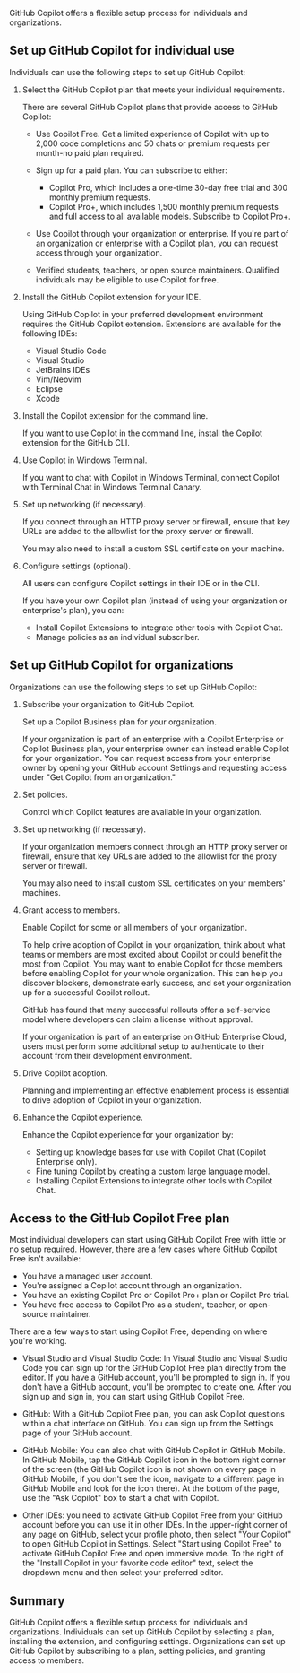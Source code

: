 GitHub Copilot offers a flexible setup process for individuals and organizations.

## Set up GitHub Copilot for individual use

Individuals can use the following steps to set up GitHub Copilot:

1. Select the GitHub Copilot plan that meets your individual requirements.

    There are several GitHub Copilot plans that provide access to GitHub Copilot:

    - Use Copilot Free. Get a limited experience of Copilot with up to 2,000 code completions and 50 chats or premium requests per month-no paid plan required.

    - Sign up for a paid plan. You can subscribe to either:

        - Copilot Pro, which includes a one-time 30-day free trial and 300 monthly premium requests.
        - Copilot Pro+, which includes 1,500 monthly premium requests and full access to all available models. Subscribe to Copilot Pro+.

    - Use Copilot through your organization or enterprise. If you're part of an organization or enterprise with a Copilot plan, you can request access through your organization.

    - Verified students, teachers, or open source maintainers. Qualified individuals may be eligible to use Copilot for free.

1. Install the GitHub Copilot extension for your IDE.

    Using GitHub Copilot in your preferred development environment requires the GitHub Copilot extension. Extensions are available for the following IDEs:

    - Visual Studio Code
    - Visual Studio
    - JetBrains IDEs
    - Vim/Neovim
    - Eclipse
    - Xcode

1. Install the Copilot extension for the command line.

    If you want to use Copilot in the command line, install the Copilot extension for the GitHub CLI.

1. Use Copilot in Windows Terminal.

    If you want to chat with Copilot in Windows Terminal, connect Copilot with Terminal Chat in Windows Terminal Canary.

1. Set up networking (if necessary).

    If you connect through an HTTP proxy server or firewall, ensure that key URLs are added to the allowlist for the proxy server or firewall.

    You may also need to install a custom SSL certificate on your machine.

1. Configure settings (optional).

    All users can configure Copilot settings in their IDE or in the CLI.

    If you have your own Copilot plan (instead of using your organization or enterprise's plan), you can:

    - Install Copilot Extensions to integrate other tools with Copilot Chat.
    - Manage policies as an individual subscriber.

## Set up GitHub Copilot for organizations

Organizations can use the following steps to set up GitHub Copilot:

1. Subscribe your organization to GitHub Copilot.

    Set up a Copilot Business plan for your organization.

    If your organization is part of an enterprise with a Copilot Enterprise or Copilot Business plan, your enterprise owner can instead enable Copilot for your organization. You can request access from your enterprise owner by opening your GitHub account Settings and requesting access under "Get Copilot from an organization."

1. Set policies.

    Control which Copilot features are available in your organization.

1. Set up networking (if necessary).

    If your organization members connect through an HTTP proxy server or firewall, ensure that key URLs are added to the allowlist for the proxy server or firewall.

    You may also need to install custom SSL certificates on your members' machines.

1. Grant access to members.

    Enable Copilot for some or all members of your organization.

    To help drive adoption of Copilot in your organization, think about what teams or members are most excited about Copilot or could benefit the most from Copilot. You may want to enable Copilot for those members before enabling Copilot for your whole organization. This can help you discover blockers, demonstrate early success, and set your organization up for a successful Copilot rollout.

    GitHub has found that many successful rollouts offer a self-service model where developers can claim a license without approval.

    If your organization is part of an enterprise on GitHub Enterprise Cloud, users must perform some additional setup to authenticate to their account from their development environment.

1. Drive Copilot adoption.

    Planning and implementing an effective enablement process is essential to drive adoption of Copilot in your organization.

1. Enhance the Copilot experience.

    Enhance the Copilot experience for your organization by:

    - Setting up knowledge bases for use with Copilot Chat (Copilot Enterprise only).
    - Fine tuning Copilot by creating a custom large language model.
    - Installing Copilot Extensions to integrate other tools with Copilot Chat.

## Access to the GitHub Copilot Free plan

Most individual developers can start using GitHub Copilot Free with little or no setup required. However, there are a few cases where GitHub Copilot Free isn't available:

- You have a managed user account.
- You're assigned a Copilot account through an organization.
- You have an existing Copilot Pro or Copilot Pro+ plan or Copilot Pro trial.
- You have free access to Copilot Pro as a student, teacher, or open-source maintainer.

There are a few ways to start using Copilot Free, depending on where you're working.

- Visual Studio and Visual Studio Code: In Visual Studio and Visual Studio Code you can sign up for the GitHub Copilot Free plan directly from the editor. If you have a GitHub account, you'll be prompted to sign in. If you don't have a GitHub account, you'll be prompted to create one. After you sign up and sign in, you can start using GitHub Copilot Free.

- GitHub: With a GitHub Copilot Free plan, you can ask Copilot questions within a chat interface on GitHub. You can sign up from the Settings page of your GitHub account.

- GitHub Mobile: You can also chat with GitHub Copilot in GitHub Mobile. In GitHub Mobile, tap the GitHub Copilot icon in the bottom right corner of the screen (the GitHub Copilot icon is not shown on every page in GitHub Mobile, if you don't see the icon, navigate to a different page in GitHub Mobile and look for the icon there). At the bottom of the page, use the "Ask Copilot" box to start a chat with Copilot.

- Other IDEs: you need to activate GitHub Copilot Free from your GitHub account before you can use it in other IDEs. In the upper-right corner of any page on GitHub, select your profile photo, then select "Your Copilot" to open GitHub Copilot in Settings. Select "Start using Copilot Free" to activate GitHub Copilot Free and open immersive mode. To the right of the "Install Copilot in your favorite code editor" text, select the dropdown menu and then select your preferred editor.

## Summary

GitHub Copilot offers a flexible setup process for individuals and organizations. Individuals can set up GitHub Copilot by selecting a plan, installing the extension, and configuring settings. Organizations can set up GitHub Copilot by subscribing to a plan, setting policies, and granting access to members.
